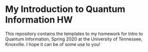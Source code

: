 # My Introduction to Quantum Information HW
This repository contains the templates to my homework for Intro to Quantum Information, Spring 2020 at the University of Tennessee, Knoxville.
I hope it can be of some use to you!
